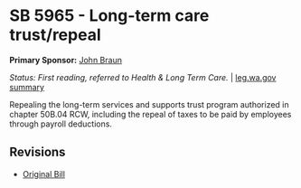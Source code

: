 # SB 5965 - Long-term care trust/repeal
**Primary Sponsor:** [John Braun](/person/leg/john.braun.md)

*Status: First reading, referred to Health & Long Term Care.* | [leg.wa.gov summary](https://app.leg.wa.gov/billsummary?BillNumber=5965&Year=2021)

Repealing the long-term services and supports trust program authorized in chapter 50B.04 RCW, including the repeal of taxes to be paid by employees through payroll deductions.

## Revisions
* [Original Bill](1/)
